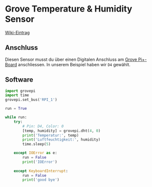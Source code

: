 # Grove Temperature & Humidity Sensor

[Wiki-Eintrag](https://wiki.seeedstudio.com/Grove-TemperatureAndHumidity_Sensor/)

## Anschluss
Diesen Sensor musst du über einen Digitalen Anschluss am [Grove Pi+-Board](./grove-pi-plus-board.md) anschliessen.
In unserem Beispiel haben wir `D4` gewählt.

## Software
```python
import grovepi
import time
grovepi.set_bus('RPI_1')

run = True

while run:
    try:
        # Pin: D4, Color: 0
        [temp, humidity] = grovepi.dht(4, 0)
        print('Temperatur:', temp)
        print('Luftfeuchtigkeit:', humidity)
        time.sleep(5)

    except IOError as e:
        run = False
        print('IOError')
        
    except KeyboardInterrupt:
        run = False
        print('good bye')
```
